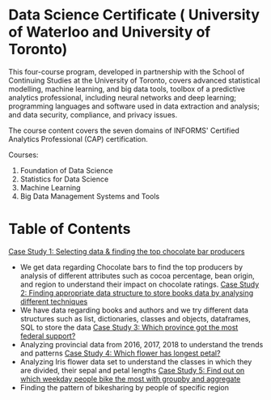 # Data Science Certificate ( University of Waterloo and University of Toronto) 
This four-course program, developed in partnership with the School of Continuing Studies at the University of Toronto, covers advanced statistical modelling, machine learning, and big data tools, toolbox of a predictive analytics professional, including neural networks and deep learning; programming languages and software used in data extraction and analysis; and data security, compliance, and privacy issues.

The course content covers the seven domains of INFORMS' Certified Analytics Professional (CAP) certification. 

Courses:

1. Foundation of Data Science
2. Statistics for Data Science
3. Machine Learning
4. Big Data Management Systems and Tools

Table of Contents
=================


[Case Study 1: Selecting data & finding the top chocolate bar producers](https://github.com/amanjot-git/data-science-UofT/blob/main/Foundations%20of%20Data%20Science/Top%2010%20producers%20of%20chocolate%20and%20highest%20rated%20chocolate%20bar%20producers.ipynb)<br>
- We get data regarding Chocolate bars to find the top producers by analysis of different attributes such as cocoa percentage, bean origin, and region to understand their impact on chocolate ratings.
[Case Study 2: Finding appropriate data structure to store books data by analysing different techniques](https://github.com/amanjot-git/data-science-UofT/blob/main/Foundations%20of%20Data%20Science/Books%20and%20Authors.ipynb)<br>
- We have data regarding books and authors and we try different data structures such as list, dictionaries, classes and objects, dataframes, SQL to store the data
[Case Study 3: Which province got the most federal support?](https://github.com/amanjot-git/data-science-UofT/blob/main/Foundations%20of%20Data%20Science/Provincial%20Support.ipynb)<br>
- Analyzing provincial data from 2016, 2017, 2018 to understand the trends and patterns
[Case Study 4: Which flower has longest petal?](https://github.com/amanjot-git/data-science-UofT/blob/main/Foundations%20of%20Data%20Science/Analyzing%20the%20Iris%20Flower%20Data%20Set.ipynb)<br>
- Analyzing Iris flower data set to understand the classes in which they are divided, their sepal and petal lengths
[Case Study 5: Find out on which weekday people bike the most with groupby and aggregate](https://github.com/amanjot-git/data-science-UofT/blob/main/Foundations%20of%20Data%20Science/Analyzing%20Toronto%20BikeShare%20data.ipynb)<br>
- Finding the pattern of bikesharing by people of specific region
